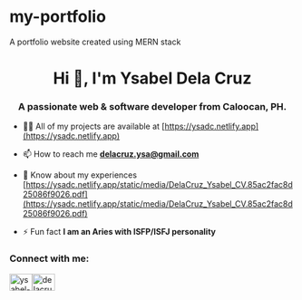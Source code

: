 # my-portfolio
A portfolio website created using MERN stack

<h1 align="center">Hi 👋, I'm Ysabel Dela Cruz</h1>
<h3 align="center">A passionate web & software developer from Caloocan, PH.</h3>

- 👨‍💻 All of my projects are available at [https://ysadc.netlify.app](https://ysadc.netlify.app)

- 📫 How to reach me **delacruz.ysa@gmail.com**

- 📄 Know about my experiences [https://ysadc.netlify.app/static/media/DelaCruz_Ysabel_CV.85ac2fac8d25086f9026.pdf](https://ysadc.netlify.app/static/media/DelaCruz_Ysabel_CV.85ac2fac8d25086f9026.pdf)

- ⚡ Fun fact **I am an Aries with ISFP/ISFJ personality**

<h3 align="left">Connect with me:</h3>
<p align="left">
<a href="https://linkedin.com/in/ysabel-dela-cruz" target="blank"><img align="center" src="https://raw.githubusercontent.com/rahuldkjain/github-profile-readme-generator/master/src/images/icons/Social/linked-in-alt.svg" alt="ysabel-dela-cruz" height="30" width="40" /></a><a href="mailto:delacruz.ysa@gmail.com" target="blank"><img align="center" src="https://cdn.cdnlogo.com/logos/g/24/gmail-icon.svg" alt="delacruz.ysa@gmail.com" height="30" width="40" /></a>
</p>
